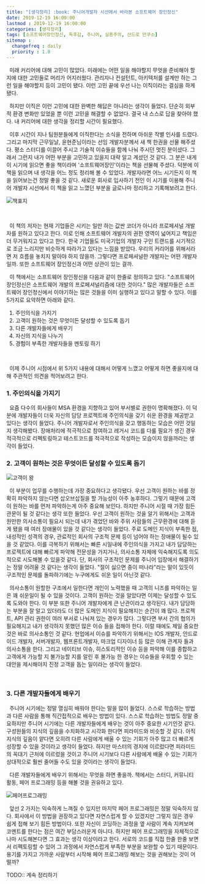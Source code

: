 ```yaml
---
title: "[생각정리] :book: 주니어개발자 시선에서 바라본 소프트웨어 장인정신"
date: 2019-12-19 16:00:00
lastmod : 2019-12-19 16:00:00
categories: [생각정리]
tags: [소프트웨어장인정신, 독후감, 주니어, 실용주의, 산드로 만쿠소]
sitemap :
  changefreq : daily
  priority : 1.0
---
```


&nbsp;
미래 커리어에 대해 고민이 많았다. 미래에는 어떤 일을 해야할지 무엇을 준비해야 할지에 대한 고민들로 머리가 어지러웠다. 관리자나 컨설턴트, 아키텍처를 설계만 하는 그런 일을 해야할지 등이 고민이 됐다. 이런 고민 끝에 우선 나는 이직이라는 결심을 하게됐다. 
 <br/>
 
 &nbsp;
 하지만 이직은 이런 고민에 대한 완벽한 해답은 아니라는 생각이 들었다. 단순히 외부적 환경 변화만 있었을 뿐 이런 고민을 해결할 수 없었다. 결국 내 스스로 답을 찾아야 했다. 내 커리어에 대한 생각을 정리할 시간이 필요했다.
 
 &nbsp;
 이후 시간이 지나 팀원분들에게 이직한다는 소식을 전하며 아쉬운 작별 인사를 드렸다. 그리고 마지막 근무일날, 윤현준님이라는 선임 개발자분께서 새 책 한권을 선물 해주셨다. 평소 스터디를 이끌어 주시고 기술적 이슈들을 함께 나눠 주시던 멋진 분이셨다. 그래서 그런지 내가 어떤 부분을 고민하고 있을지 대략 알고 계셨던 것 같다. 그 분은 내게 이 시기에 읽으면 좋을 책이라며 '소프트웨어장인'이라는 책을 선물해 주셨다. 덕분에 이 책을 읽으며 내 생각을 어느 정도 정리해 볼 수 있었다. 개발자라면 어느 시기든지 이 책을 읽어보는건 정말 좋을 것 같다. 새로운 회사로 입사하기 전인 이 시기를 이용해 주니어 개발자 시선에서 이 책을 읽고 느꼈던 부분을 글로나마 정리하고 기록해보려고 한다.

![책표지](https://user-images.githubusercontent.com/18229419/71152725-9044bd80-227a-11ea-970e-d9c7a049a0a0.png)

<br/>

&nbsp;
 이 책의 저자는 현재 기업들은 시키는 일만 하는 값싼 코더가 아니라 프로페셔널 개발자를 원하고 있다고 한다. 이로 인해 소프트웨어 개발자의 권한 영역이 넓어지고 책임은 더 무거워지고 있다고 한다. 한국 기업들도 미국기업의 개발자 구인 트랜드를 시기적으로 조금 느리지만 비슷하게 따라가고 있다는 느낌을 받았다. 우리의 커리어를 위해서라면 저 흐름을 놓치지 말아야 하지 않을까. 그렇다면 프로페셔널한 개발자는 어떤 개발자일까. 또한 소프트웨어 장인정신과 어떤 상관이 있는 걸까. 

&nbsp;
 이 책에서는 소프트웨어 장인정신을 다음과 같이 한줄로 정의하고 있다. "소프트웨어 장인정신은 소프트웨어 개발의 프로페셔널리즘에 대한 것이다."
 많은 개발자들은 소프트웨어 장인정신에서 이야기하는 많은 것들을 이미 실행하고 있다고 말할 수 있다. 이를 5가지로 요약하면 아래와 같다.
 
 1. 주인의식을 가지기
 2. 고객이 원하는 것은 무엇이든 달성할 수 있도록 돕기
 3. 다른 개발자들에게 배우기
 4. 자신의 지식을 나누기
 5. 경험이 부족한 개발자들을 멘토링 하기
 <br/>
 
 
&nbsp; 
 이제 주니어 시점에서 위 5가지 내용에 대해서 어떻게 느꼈고 어떻게 하면 좋을지에 대해 주관적인 의견을 적어보려고 한다.
 
### 1. 주인의식을 가지기


&nbsp;
  요즘 다수의 회사들이 MSA 환경을 지향하고 있어 부서별로 권한이 명확해졌다. 이 덕분에 개발자들이 더욱 자신의 담당 프로젝트에 주인의식을 갖기 쉬운 환경을 제공받고 있다는 생각이 들었다. 주니어 개발자로서 주인의식을 갖고 행동하는 모습은 어떤 것일지 생각해봤다. 장애처리에 적극적으로 참여하고 레거시 코드를 다룰 필요가 생긴 경우 적극적으로 리펙토링하고 테스트코드를 적극적으로 작성하는 모습이지 않을까라는 생각이 들었다.

### 2. 고객이 원하는 것은 무엇이든 달성할 수 있도록 돕기

![고객이 왕](https://encrypted-tbn0.gstatic.com/images?q=tbn:ANd9GcQyNYYVeHHe3XaFnMAOPNCAnG3wL6A1dT_45Fp5K9qiZwWsz7aBWg&s)

&nbsp;
 이 부분이 업무를 수행하는데 가장 중요하다고 생각됐다. 우선 고객이 원하는 바를 정확히 파악하지 않는다면 삽오브삽질을 할 가능성이 아주 농후하다. 그렇기 때문에 고객이 원하는 바를 먼저 파악하는게 아주 중요해 보인다. 하지만 주니어 시절 때 가장 힘든 관문이 될 것 같다는 생각 또한 들었다. 우선 고객이 원하는 것을 알기 위해서는 고객과 원만한 의사소통이 필요시 되는데 내가 겪었던 바와 주위 사람들의 근무환경에 대해 듣게 됐을 때 여러 장애물이 있을 것 같다는 생각이 들었다. 주로 도메인 지식이 부족한 점, 내성적인 성격의 경우, 관료적인 회사의 구조적 문제 등이 넘어야 하는 장애물이 될수 있을 것 같았다. 이를 극복하기 위해서는 빠른 시일내에 주인의식을 가지고 내가 담당하는 프로젝트에 대해 빠르게 파악해 전문성을 가지거나, 의사소통 자체에 익숙해지도록 의도적으로 시도해볼 수 있을것 같다. 단, 회사의 구조적인 문제를 주니어 입장에서 해결하기는 정말 어려울 것 같다는 생각이 들었다. "절이 싫으면 중이 떠나라"라는 말이 있듯이 구조적인 문제를 돌파하기에는 누구에게도 쉬운 일이 아닌것 같다.

&nbsp;
 의사소통이 원할한 구조에서 일한다면 개인이 노력했을 때 고객의 니즈를 파악하는 일은 꽤 쉬운일이 될 수 있을 것이다. 고객이 원하는 것을 알았다면 이제는 달성할 수 있도록 도와야 한다. 이 부분 또한 주니어 개발자에게 큰 난관이라고 생각된다. 내가 담당하는 부분을 잘 알고 있더라도 더 많은 도메인 지식이 필요해지는 순간이 꽤 많다. 프로젝트, API 관리 권한이 여러 부서로 나눠져 있는 경우가 많다. 그렇다면 부서 간의 협의가 필요해지고 내가 생각하지 못했던 많은 이슈 들을 접해야 한다. 이럴 때에도 제일 중요한 것은 바로 의사소통인 것 같다. 현업에서 이슈를 파악하기 위해서는 IOS 개발자, 안드로이드 개발자, 서버개발자, 웹프론트개발자, 마크업 디자이너 등 많은 이해 관계자 들과 의사소통을 한다. 그리고 네이티브 이슈, 히스토리적인 이슈 등을 파악해 이를 종합하고 고객에게 가능할 지 불가능할 지를 알린 후 불가능 한 경우는 이슈들을 우회할 수 있는 대안을 제시해야지 진정 고객을 돕는 일이라는 생각이 들었다.
 
&nbsp;

  

### 3. 다른 개발자들에게 배우기

&nbsp;
 주니어 시기에는 정말 열심히 배워야 한다는 말을 많이 들었다. 스스로 학습하는 방법과 다른 사람을 통해 직간접적으로 배우는 방법이 있다. 스스로 학습하는 방법도 정말 중요하지만 주니어 시기에는 다른 개발자들에게 배우는 것이 아주 중요한 시기인것 같다. 구성원들의 지식의 깊음을 수치화하고 시각화 한다면 피라미드와 비슷할 것 같다. 아직 지식의 깊음이 얕다면 오히려 다른 사람에게 배울 수 있는 기회가 아주 많고 더 빠르게 성장할 수 있을 것이라고 생각이 들었다. 하지만 마스터의 경지에 이르렀다면 피라미드의 꼭대기 근처에 이르렀을 것이고 주니어 시기보다 다른 사람에게 배울 수 있는 기회가 상대적으로 훨씬 줄어들 수도 있을 것이라는 생각이 들었다. 
 
 &nbsp;
  다른 개발자들에게 배우기 위해서는 무엇을 하면 좋을까. 책에서는 스터디, 커뮤니티 활동, 페어 프로그래밍 등을 해볼 것을 권유하고 있다. 
 
 ![페어프로그래밍](https://miro.medium.com/max/3200/0*o5qzDx96Y7rZCPaB.jpg)
 
 &nbsp;
  앞선 2 가지는 익숙하게 느껴질 수 있지만 마지막 페어 프로그래밍은 정말 익숙하지 않다. 회사에서 이 방법을 권장하고 있다면 자연스럽게 할 수 있겠지만 그렇지 않은 경우 쉽게 접해 보기 힘든 방법이다. 또한 자신이 코딩하는 과정을 옆 사람이 계속 지켜보며 코멘트를 한다는 점은 여간 부담스러운게 아니다. 하지만 페어 프로그래밍을 자체적으로나마 시도해본다면 그 효과는 생각 이상이라고 한다. 서로의 코드를 직접 한줄 한줄 보면서 리펙토링할 수 있어 그 과정에서 자연스럽게 부족한 부분을 보완할 수 있기 때문이다. 용기를 가지고 가까운 사람부터 시작해 페어 프로그래밍 해보는 것을 권해보는 것이 어떨까?  
 

 TODO:: 계속 정리하기
